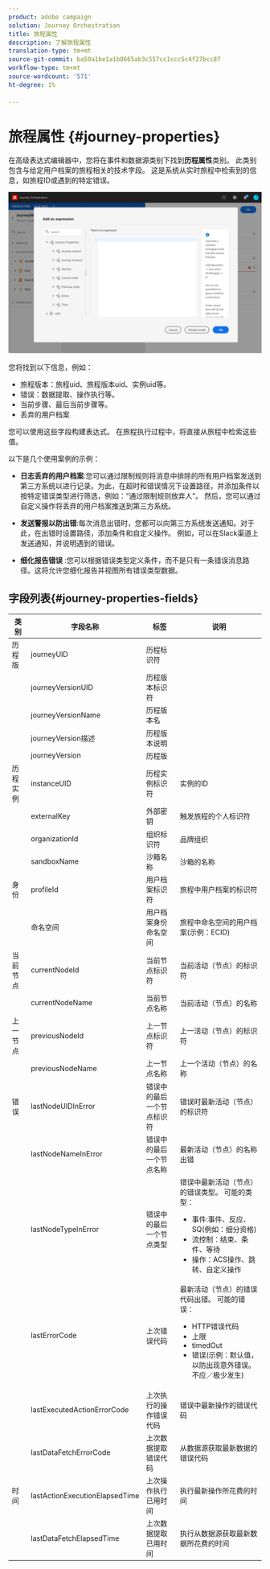 ```yaml
---
product: adobe campaign
solution: Journey Orchestration
title: 旅程属性
description: 了解旅程属性
translation-type: tm+mt
source-git-commit: ba50a1be1a1b8665ab3c557cc1ccc5c4f27bcc87
workflow-type: tm+mt
source-wordcount: '571'
ht-degree: 1%

---
```



# 旅程属性 {#journey-properties}

在高级表达式编辑器中，您将在事件和数据源类别下找到&#x200B;**历程属性**&#x200B;类别。 此类别包含与给定用户档案的旅程相关的技术字段。 这是系统从实时旅程中检索到的信息，如旅程ID或遇到的特定错误。

![](../assets/journey-properties.png)

您将找到以下信息，例如：

* 旅程版本：旅程uid、旅程版本uid、实例uid等。
* 错误：数据提取、操作执行等。
* 当前步骤、最后当前步骤等。
* 丢弃的用户档案

您可以使用这些字段构建表达式。 在旅程执行过程中，将直接从旅程中检索这些值。

以下是几个使用案例的示例：

* **日志丢弃的用户档案**:您可以通过限制规则将消息中排除的所有用户档案发送到第三方系统以进行记录。为此，在超时和错误情况下设置路径，并添加条件以按特定错误类型进行筛选，例如：“通过限制规则放弃人”。 然后，您可以通过自定义操作将丢弃的用户档案推送到第三方系统。

* **发送警报以防出错**:每次消息出错时，您都可以向第三方系统发送通知。对于此，在出错时设置路径，添加条件和自定义操作。 例如，可以在Slack渠道上发送通知，并说明遇到的错误。

* **细化报告错误** :您可以根据错误类型定义条件，而不是只有一条错误消息路径。这将允许您细化报告并视图所有错误类型数据。

## 字段列表{#journey-properties-fields}

| 类别 | 字段名称 | 标签 | 说明 |
|---|---|---|------------|
| 历程版 | journeyUID | 历程标识符 |  |
|  | journeyVersionUID | 历程版本标识符 |  |
|  | journeyVersionName | 历程版本名 |  |
|  | journeyVersion描述 | 历程版本说明 |  |
|  | journeyVersion | 历程版 |  |
| 历程实例 | instanceUID | 历程实例标识符 | 实例的ID |
|  | externalKey | 外部密钥 | 触发旅程的个人标识符 |
|  | organizationId | 组织标识符 | 品牌组织 |
|  | sandboxName | 沙箱名称 | 沙箱的名称 |
| 身份 | profileId | 用户档案标识符 | 旅程中用户档案的标识符 |
|  | 命名空间 | 用户档案身份命名空间 | 旅程中命名空间的用户档案(示例：ECID) |
| 当前节点 | currentNodeId | 当前节点标识符 | 当前活动（节点）的标识符 |
|  | currentNodeName | 当前节点名称 | 当前活动（节点）的名称 |
| 上一节点 | previousNodeId | 上一节点标识符 | 上一活动（节点）的标识符 |
|  | previousNodeName | 上一节点名称 | 上一个活动（节点）的名称 |
| 错误 | lastNodeUIDInError | 错误中的最后一个节点标识符 | 错误时最新活动（节点）的标识符 |
|  | lastNodeNameInError | 错误中的最后一个节点名称 | 最新活动（节点）的名称出错 |
|  | lastNodeTypeInError | 错误中的最后一个节点类型 | 错误中最新活动（节点）的错误类型。 可能的类型：<ul><li>事件:事件、反应、SQ(例如：细分资格)</li><li>流控制：结束、条件、等待</li><li>操作：ACS操作、跳转、自定义操作</li></ul> |
|  | lastErrorCode | 上次错误代码 | 最新活动（节点）的错误代码出错。 可能的错误： <ul><li>HTTP错误代码</li><li>上限</li><li>timedOut</li><li>错误(示例：默认值，以防出现意外错误。 不应／极少发生)</li></ul> |
|  | lastExecutedActionErrorCode | 上次执行的操作错误代码 | 错误中最新操作的错误代码 |
|  | lastDataFetchErrorCode | 上次数据提取错误代码 | 从数据源获取最新数据的错误代码 |
| 时间 | lastActionExecutionElapsedTime | 上次操作执行已用时间 | 执行最新操作所花费的时间 |
|  | lastDataFetchElapsedTime | 上次数据提取已用时间 | 执行从数据源获取最新数据所花费的时间 |
